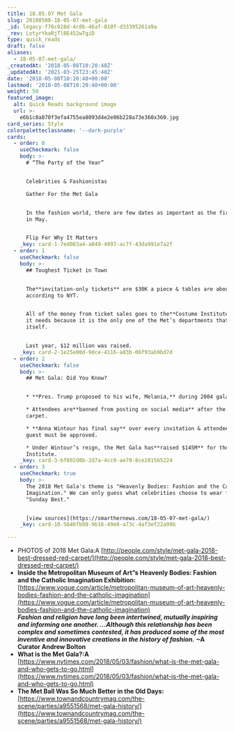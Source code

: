 ```yaml
---
title: 18.05.07 Met Gala
slug: 20180508-18-05-07-met-gala
_id: legacy-f76c028d-4c0b-46af-810f-d33395261a9a
_rev: LotyrYkaRjTl0E452wTgiD
type: quick_reads
draft: false
aliases:
  - 18-05-07-met-gala/
_createdAt: '2018-05-08T10:20:48Z'
_updatedAt: '2021-03-25T23:45:48Z'
date: '2018-05-08T10:20:48+00:00'
lastmod: '2018-05-08T10:20:48+00:00'
weight: 50
featured_image:
  alt: Quick Reads background image
  url: >-
    e6b1c8a870f3efa4755ea8093d4e2e06b228a73e360x360.jpg
card_series: Style
colorpaletteclassname: '--dark-purple'
cards:
  - order: 0
    useCheckmark: false
    body: >-
      # “The Party of the Year”


      Celebrities & Fashionistas  

      Gather For the Met Gala


      In the fashion world, there are few dates as important as the first Monday
      in May.


      Flip For Why It Matters
    _key: card-1-7ed083a4-a049-4997-ac7f-43da991e7a2f
  - order: 1
    useCheckmark: false
    body: >-
      ## Toughest Ticket in Town


      The**invitation-only tickets** are $30K a piece & tables are about $275K,
      according to NYT.


      All of the money from ticket sales goes to the**Costume Institute,** which
      it needs because it is the only one of the Met’s departments that funds
      itself.


      Last year, $12 million was raised.
    _key: card-2-1e25e00d-9dce-4116-a83b-06f93ab9bd7d
  - order: 2
    useCheckmark: false
    body: >-
      ## Met Gala: Did You Know?


      * **Pres. Trump proposed to his wife, Melania,** during 2004 gala.

      * Attendees are**banned from posting on social media** after the red
      carpet.

      * **Anna Wintour has final say** over every invitation & attendee; each
      guest must be approved.

      * Under Wintour’s reign, the Met Gala has**raised $145M** for the Costume
      Institute.
    _key: card-3-bf892d8b-2d7a-4cc0-ae78-8ce281565224
  - order: 3
    useCheckmark: true
    body: >-
      The 2018 Met Gala's theme is "Heavenly Bodies: Fashion and the Catholic
      Imagination." We can only guess what celebrities choose to wear for their
      "Sunday Best."


      [view sources](https://smarthernews.com/18-05-07-met-gala/)
    _key: card-10-5646fb98-9b16-49e8-a73c-4af3ef22a99b

---
```

* PHOTOS of 2018 Met Gala:A [http://people.com/style/met-gala-2018-best-dressed-red-carpet/](http://people.com/style/met-gala-2018-best-dressed-red-carpet/)
* **Inside the Metropolitan Museum of Art”s Heavenly Bodies: Fashion and the Catholic Imagination Exhibition:** [https://www.vogue.com/article/metropolitan-museum-of-art-heavenly-bodies-fashion-and-the-catholic-imagination](https://www.vogue.com/article/metropolitan-museum-of-art-heavenly-bodies-fashion-and-the-catholic-imagination)  
**_Fashion and religion have long been intertwined, mutually inspiring and informing one another. …Although this relationship has been complex and sometimes contested, it has produced some of the most inventive and innovative creations in the history of fashion._** **~A Curator Andrew Bolton**
* **What is the Met Gala?:A** [https://www.nytimes.com/2018/05/03/fashion/what-is-the-met-gala-and-who-gets-to-go.html](https://www.nytimes.com/2018/05/03/fashion/what-is-the-met-gala-and-who-gets-to-go.html)
* **The Met Ball Was So Much Better in the Old Days:** [https://www.townandcountrymag.com/the-scene/parties/a9551568/met-gala-history/](https://www.townandcountrymag.com/the-scene/parties/a9551568/met-gala-history/)